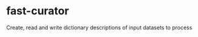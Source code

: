 fast-curator
=============
Create, read and write dictionary descriptions of input datasets to process
